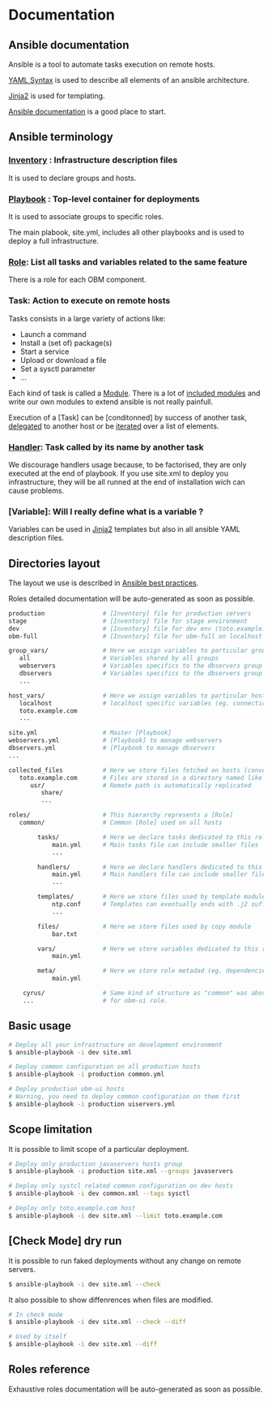 Documentation
=============

Ansible documentation
---------------------

Ansible is a tool to automate tasks execution on remote hosts.

[YAML Syntax] is used to describe all elements of an ansible architecture.

[Jinja2] is used for templating.

[Ansible documentation] is a good place to start.

Ansible terminology
-------------------

### [Inventory] : Infrastructure description files

It is used to declare groups and hosts.

### [Playbook] : Top-level container for deployments

It is used to associate groups to specific roles.

The main plabook, site.yml, includes all other playbooks and is used to deploy a full infrastructure.

### [Role]: List all tasks and variables related to the same feature

There is a role for each OBM component.

### Task: Action to execute on remote hosts

Tasks consists in a large variety of actions like:
  * Launch a command
  * Install a (set of) package(s)
  * Start a service
  * Upload or download a file
  * Set a sysctl parameter
  * ...

Each kind of task is called a [Module].
There is a lot of [included modules] and write our own modules to extend ansible is not really painfull.

Execution of a [Task] can be [conditonned] by success of another task, [delegated] to another host or be [iterated] over a list of elements.

### [Handler]: Task called by its name by another task

We discourage handlers usage because, to be factorised, they are only executed at the end of playbook. If you use site.xml to deploy you infrastructure, they will be all runned at the end of installation wich can cause problems.

### [Variable]: Will I really define what is a variable ?

Variables can be used in [Jinja2] templates but also in all ansible YAML description files.

Directories layout
------------------

The layout we use is described in [Ansible best practices].

Roles detailed documentation will be auto-generated as soon as possible.

```.bash
production                # [Inventory] file for production servers
stage                     # [Inventory] file for stage environment
dev                       # [Inventory] file for dev env (toto.example.com)
obm-full                  # [Inventory] file for obm-full on localhost

group_vars/               # Here we assign variables to particular groups
   all                    # Variables shared by all groups
   webservers             # Variables specifics to the dbservers group
   dbservers              # Variables specifics to the dbservers group
   ...

host_vars/                # Here we assign variables to particular hosts
   localhost              # localhost specific variables (eg. connection=local)
   toto.example.com
   ...

site.yml                  # Master [Playbook]
webservers.yml            # [Playbook] to manage webservers
dbservers.yml             # [Playbook to manage dbservers
...

collected_files           # Here we store files fetched on hosts (convention)
   toto.example.com       # Files are stored in a directory named like host
      usr/                # Remote path is automatically replicated
         share/
         ...

roles/                    # This hierarchy represents a [Role]
   common/                # Common [Role] used on all hosts

        tasks/            # Here we declare tasks dedicated to this role
            main.yml      # Main tasks file can include smaller files
            ...

        handlers/         # Here we declare handlers dedicated to this role
            main.yml      # Main handlers file can include smaller files
            ...

        templates/        # Here we store files used by template module
            ntp.conf      # Templates can eventually ends with .j2 suffix
            ...

        files/            # Here we store files used by copy module
            bar.txt 

        vars/             # Here we store variables dedicated to this role
            main.yml

        meta/             # Here we store role metadad (eg. dependencies)
            main.yml

    cyrus/                # Same kind of structure as "common" was above, done
    ...                   # for obm-ui role.

```

Basic usage
-----------

```.bash
# Deploy all your infrastructure on development environment
$ ansible-playbook -i dev site.xml

# Deploy common configuration on all production hosts
$ ansible-playbook -i production common.yml

# Deploy production obm-ui hosts
# Warning, you need to deploy common configuration on them first
$ ansible-playbook -i production uiservers.yml
```

Scope limitation
----------------

It is possible to limit scope of a particular deployment.

```.bash
# Deploy only production javaservers hosts group
$ ansible-playbook -i production site.xml --groups javaservers

# Deploy only systcl related common configuration on dev hosts
$ ansible-playbook -i dev common.xml --tags sysctl

# Deploy only toto.example.com host
$ ansible-playbook -i dev site.xml --limit toto.example.com
```

[Check Mode] dry run
-------

It is possible to run faked deployments without any change on remote servers.

```.bash
$ ansible-playbook -i dev site.xml --check
```

It also possible to show diffenrences when files are modified.

```.bash
# In check mode
$ ansible-playbook -i dev site.xml --check --diff

# Used by itself
$ ansible-playbook -i dev site.xml --diff
```

Roles reference
---------------

Exhaustive roles documentation will be auto-generated as soon as possible.

[YAML Syntax]: http://docs.ansible.com/YAMLSyntax.html "YAML Syntax"
[Jinja2]: http://docs.ansible.com/playbooks_variables.html "Jinja2"
[Ansible documentation]: http://docs.ansible.com/index.html "Ansible documentation"
[Inventory]: http://docs.ansible.com/intro_inventory.html "Inventory"
[Playbook]: http://docs.ansible.com/playbooks.html "Playbook"
[Role]: http://docs.ansible.com/playbooks_roles.html "Role"
[module]: http://docs.ansible.com/modules.html "module"
[included modules]: http://docs.ansible.com/modules_by_category.html "included modules"
[conditioned]: http://docs.ansible.com/playbooks_conditionals.html "conditionned"
[delegated]: http://docs.ansible.com/playbooks_delegation.html "delegated"
[iterated]: http://docs.ansible.com/playbooks_loops.html "iterated"
[Handler]: http://docs.ansible.com/glossary.html#handlers "handler"
[Ansible best practices]: http://docs.ansible.com/playbooks_best_practices.html "Ansible best practices"


